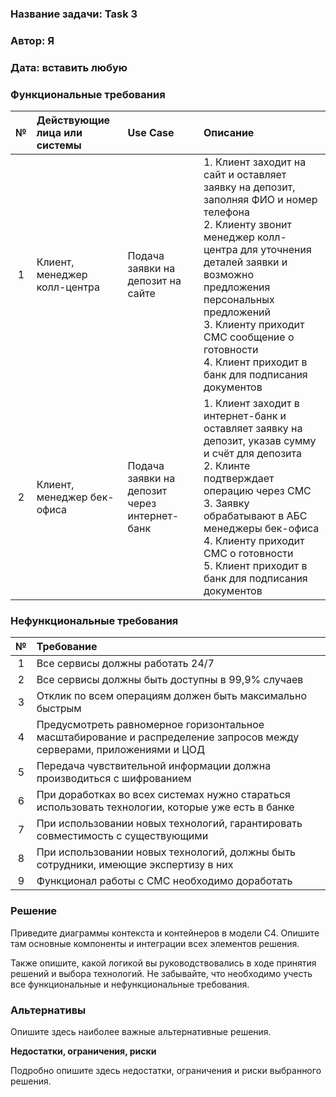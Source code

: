 ###  **Название задачи:** Task 3
###  **Автор:** Я
###  **Дата:** вставить любую
###  **Функциональные требования**

| **№** | **Действующие лица или системы** | **Use Case**                                 | **Описание**                                                                                                                                                                                                                                                                                                               |
|:-----:|:---------------------------------|:---------------------------------------------|:---------------------------------------------------------------------------------------------------------------------------------------------------------------------------------------------------------------------------------------------------------------------------------------------------------------------------|
|   1   | Клиент, менеджер колл-центра     | Подача заявки на депозит на сайте            | 1. Клиент заходит на сайт и оставляет заявку на депозит, заполняя ФИО и номер телефона<br/>2. Клиенту звонит менеджер колл-центра для уточнения деталей заявки и возможно предложения персональных предложений<br/>3. Клиенту приходит СМС сообщение о готовности<br/> 4. Клиент приходит в банк для подписания документов |
|   2   | Клиент, менеджер бек-офиса       | Подача заявки на депозит через интернет-банк | 1. Клиент заходит в интернет-банк и оставляет заявку на депозит, указав сумму и счёт для депозита<br/>2. Клинте подтверждает операцию через СМС<br/>3. Заявку обрабатывают в АБС менеджеры бек-офиса<br/>4. Клиенту приходит СМС о готовности<br/>5. Клиент приходит в банк для подписания документов                      |


### **Нефункциональные требования**

| **№** | **Требование**                                                                                                        |
|:-----:|:----------------------------------------------------------------------------------------------------------------------|
|   1   | Все сервисы должны работать 24/7                                                                                      |
|   2   | Все сервисы должны быть доступны в 99,9% случаев                                                                      |
|   3   | Отклик по всем операциям должен быть максимально быстрым                                                              |
|   4   | Предусмотреть равномерное горизонтальное масштабирование и распределение запросов между серверами, приложениями и ЦОД |
|   5   | Передача чувствительной информации должна производиться с шифрованием                                                 |
|   6   | При доработках во всех системах нужно стараться использовать технологии, которые уже есть в банке                     |
|   7   | При использовании новых технологий, гарантировать совместимость с существующими                                       |
|   8   | При использовании новых технологий, должны быть сотрудники, имеющие экспертизу в них                                  |
|   9   | Функционал работы с СМС необходимо доработать                                                                         |


### **Решение**
Приведите диаграммы контекста и контейнеров в модели C4. Опишите там основные компоненты и интеграции всех элементов решения. 

Также опишите, какой логикой вы руководствовались в ходе принятия решений и выбора технологий. Не забывайте, что необходимо учесть все функциональные и нефункциональные требования.

###  **Альтернативы**
Опишите здесь наиболее важные альтернативные решения.

**Недостатки, ограничения, риски**

Подробно опишите здесь недостатки, ограничения и риски выбранного решения.

